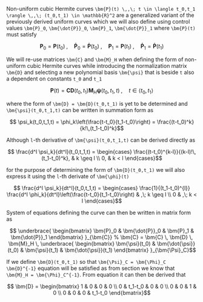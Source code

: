 Non-uniform cubic Hermite curves ``\bm{P}(t) \,,\; t \in \langle t_0,t_1 \rangle \,,\; (t_0,t_1) \in \mathbb{R}^2`` are a generalized variant of the previously derived uniform curves which we will also define using control values ``\bm{P}_0``, ``\bm{\dot{P}}_0``, ``\bm{P}_1``, ``\bm{\dot{P}}_1`` where ``\bm{P}(t)`` must satisfy
```math
	\bm{P}_0 = \bm{P}(t_0)
	\;,\quad 
	\bm{\dot{P}}_0 =\bm{\dot{P}}(t_0)
	\;,\quad 
	\bm{P}_1 = \bm{P}(t_1)
	\;,\quad 
	\bm{\dot{P}}_1 =\bm{\dot{P}}(t_1)
```
We will re-use matrices ``\bm{C}`` and ``\bm{M}_H`` when defining the form of non-uniform cubic Hermite curves while introducing the normalization matrix ``\bm{D}`` and selecting a new polynomial basis ``\bm{\psi}`` that is beside ``t`` also a dependent on constants ``t_0`` and ``t_1``
```math
	\bm{P}(t)
	=
	\bm{C} \bm{D}(t_0,t_1) \bm{M}_H \bm{\psi}(t_0,t_1,t)
	\;,\quad 
	t \in \langle t_0,t_1 \rangle
```
where the form of ``\bm{D} = \bm{D}(t_0,t_1)`` is yet to be determined and ``\bm{\psi}(t_0,t_1,t)`` can be written in summation form as
```math
	\psi_k(t_0,t_1,t)
	=
	\phi_k\left(\frac{t-t_0}{t_1-t_0}\right)
	=
	\frac{(t-t_0)^k}{k!\,(t_1-t_0)^k}
```

Although ``l``-th derivative of ``\bm{\psi}(t_0,t_1,t)`` can be derived directly as
```math
	\frac{d^l \psi_k}{dt^l}(t_0,t_1,t)
	=
	\begin{cases}
		\frac{(t-t_0)^{k-l}}{(k-l)!\,(t_1-t_0)^k}, & k \geq l \\
		0, & k < l
	\end{cases}
```
for the purpose of determining the form of ``\bm{D}(t_0,t_1)`` we will also express it using the ``l``-th derivate of ``\bm{\phi}(t)``
```math
	\frac{d^l \psi_k}{dt^l}(t_0,t_1,t)
	=
	\begin{cases}
		\frac{1}{(t_1-t_0)^{l}} \frac{d^l \phi_k}{dt^l}\left(\frac{t-t_0}{t_1-t_0}\right) & ,\; k \geq l \\
		0 & ,\; k < l
	\end{cases}
```

System of equations defining the curve can then be written in matrix form as
```math
	\underbrace{
	\begin{bmatrix}
		\bm{P}_0 & \bm{\dot{P}}_0 & \bm{P}_1 & \bm{\dot{P}}_1
	\end{bmatrix}
	}_{\bm{C}}
	% \bm{C}
	=
	\bm{C}
	\,
	\bm{D}
	\,
	\bm{M}_H
	\,
	\underbrace{
	\begin{bmatrix}
		\bm{\psi}(t_0) & \bm{\dot{\psi}}(t_0) &
		\bm{\psi}(t_1) & \bm{\dot{\psi}}(t_1)
	\end{bmatrix}
	}_{\bm{\Psi}_C}
```
If we define ``\bm{D}(t_0,t_1)`` so that ``\bm{\Psi}_C = \bm{\Phi}_C \bm{D}^{-1}`` equation will be satisfied as from section we know that ``\bm{M}_H = \bm{\Phi}_C^{-1}``. From equation it can then be derived that
```math
	\bm{D}
	=
	\begin{bmatrix}
		1 & 0       & 0 & 0       \\
		0 & t_1-t_0 & 0 & 0       \\
		0 & 0       & 1 & 0       \\
		0 & 0       & 0 & t_1-t_0
	\end{bmatrix}
```
